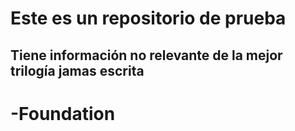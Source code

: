 # Este es un repositorio de prueba

## Tiene información no relevante de la mejor trilogía jamas escrita

# -**Foundation**
